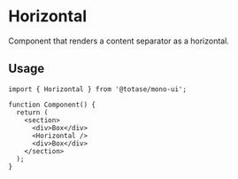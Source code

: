 # Horizontal

Component that renders a content separator as a horizontal.

## Usage

```tsx
import { Horizontal } from '@totase/mono-ui';

function Component() {
  return (
    <section>
      <div>Box</div>
      <Horizontal />
      <div>Box</div>
    </section>
  );
}
```
